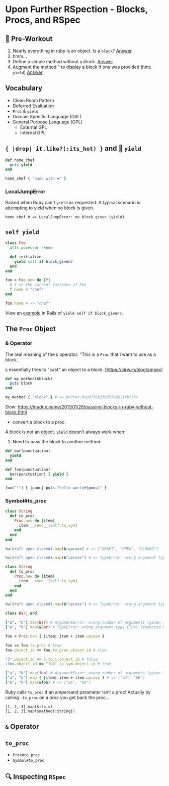 # Upon Further RSpection - Blocks, Procs, and RSpec

## :tropical_drink: Pre-Workout

1. Nearly everything in ruby is an object. Is a `block`? [Answer](./pre_workout_answer_1.md)
1. hmm...
1. Define a simple method without a block. [Answer](./pre_workout_answer_2.rb)
1. Augment the method ^ to display a block if one was provided (hint: `yield`) [Answer](./pre_workout_answer_3.rb)

## Vocabulary

* Clean Room Pattern
* Deferred Evaluation
* `Proc` & `yield`
* Domain Specific Language (DSL)
* General Purpose Language (GPL)
  * External GPL
  * Internal GPL

## `{ |drop| it.like?(:its_hot) }` and :stop_sign: `yield`

```ruby
def home_chef
  puts yield
end

home_chef { "cook with ❤️" }
```
### LocalJumpError

Raised when Ruby can't `yield` as requested.
A typical scenario is attempting to yield when no block is given.
```
home_chef # => LocalJumpError: no block given (yield)
```

## `self yield`
```ruby
class Foo
  attr_accessor :home

  def initialize
    yield self if block_given?
  end
end

foo = Foo.new do |f|
  # f => the current instance of Foo
  f.home = "chef"
end

foo.home # => "chef"
```

View an [example](https://github.com/rails/rails/blob/master/activerecord/lib/active_record/core.rb#L316) in Rails of `yield self if block_given?`.

## The `Proc` Object

### & Operator

The real meaning of the `&` operator: "This is a `Proc` that I want to use as a block.

`&` essentially tries to "cast" an object to a block. [https://cirw.in/blog/ampex]

```ruby
def my_method(&block)
  puts block
end

my_method { "block" } # => #<Proc:0x007fcb2f055760@(irb):5>
```
Slow: https://mudge.name/2011/01/26/passing-blocks-in-ruby-without-block.html

* convert a block to a proc.

A block is not an object.
`yield` doesn't always work when:
1. Need to pass the block to another method:
```ruby
def bar(punctuation)
  yield
end

def foo(punctuation)
  bar(punctuation) { yield }
end

foo("!") { |punc| puts "hello world#{punc}" }
```

### Symbol#to_proc

```ruby
class String
  def to_proc
    Proc.new do |item|
      item.__send__(self.to_sym)
    end
  end
end

%w(draft open closed).map(&:upcase) # => ["DRAFT", "OPEN", "CLOSED"]
```

```ruby
%w(draft open closed).map(&"upcase") # => TypeError: wrong argument type String (expected Proc)
```

```ruby
class String
  def to_proc
    Proc.new do |item|
      item.__send__(self.to_sym)
    end
  end
end

%w(draft open closed).map(&"upcase") # => TypeError: wrong argument type String (expected Proc)
```

```ruby
class Bar; end

["a", "b"].map(Bar) # ArgumentError: wrong number of arguments (given 1, expected 0)
["a", "b"].map(&Bar) # TypeError: wrong argument type Class (expected Proc)

foo = Proc.new { |item| item + item.upcase }

foo == foo.to_proc # true
foo.object_id == foo.to_proc.object_id # true

"3".object_id == 3.to_s.object_id # false
:foo.object_id == "foo".to_sym.object_id # true

["a", "b"].map(foo) # ArgumentError: wrong number of arguments (given 1, expected 0)
["a", "b"].map { |item| item + item.upcase } # => ["aA", "bB"]
["a", "b"].map(&foo) # => ["aA", "bB"]
```

Ruby calls `to_proc` if an ampersand parameter isn’t a proc! Actually by calling `.to_proc` on a proc you get back the proc...

```
[1, 2, 3].map(&:to_s)
[1, 2, 3].map(&method(:String))
```

## `&` Operator

## `to_proc`

* `Proc#to_proc`
* `Symbol#to_proc`

## :mag: Inspecting `RSpec`
